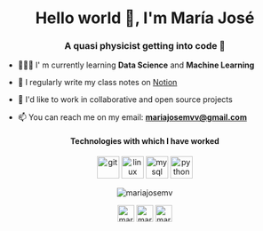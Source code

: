 <h1 align="center">Hello world 👋, I'm María José</h1>
<h3 align="center">A quasi physicist getting into code 🚀</h3>

- 👩🏻‍💻 I' m currently learning **Data Science** and **Machine Learning**

- 📝 I regularly write my class notes on [Notion](https://www.notion.so/mariajosemv/Platzi-37fe795e1e7344e3a3082d53098e4f34)

- 🌱 I'd like to work in collaborative and open source projects 

- 📫 You can reach me on my email: **mariajosemvv@gmail.com**

<div align="center">
<h4 align="center">Technologies with which I have worked</h4>

<p align="center"><img src="https://www.vectorlogo.zone/logos/git-scm/git-scm-icon.svg" alt="git" width="40" height="40"/> <img src="https://devicons.github.io/devicon/devicon.git/icons/linux/linux-original.svg" alt="linux" width="40" height="40"/> <img src="https://devicons.github.io/devicon/devicon.git/icons/mysql/mysql-original-wordmark.svg" alt="mysql" width="40" height="40"/> <img src="https://devicons.github.io/devicon/devicon.git/icons/python/python-original.svg" alt="python" width="40" height="40"/></p>

<p align="center"><img align="center" src="https://github-readme-stats.vercel.app/api/top-langs/?username=mariajosemv&layout=compact&hide=html" alt="mariajosemv" /></p>

<p align="center">
<a href="https://twitter.com/mariajosemvv" target="blank"><img align="center" src="https://cdn.jsdelivr.net/npm/simple-icons@3.0.1/icons/twitter.svg" alt="mariajosemvv" height="30" width="30" /></a>
<a href="https://linkedin.com/in/mariajosemv" target="blank"><img align="center" src="https://cdn.jsdelivr.net/npm/simple-icons@3.0.1/icons/linkedin.svg" alt="mariajosemv" height="30" width="30" /></a>
<a href="https://instagram.com/mariajosemvv" target="blank"><img align="center" src="https://cdn.jsdelivr.net/npm/simple-icons@3.0.1/icons/instagram.svg" alt="mariajosemvv" height="30" width="30" /></a>
</p>
